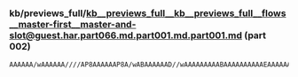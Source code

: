 ### kb/previews_full/kb__previews_full__kb__previews_full__flows__master-first__master-and-slot@guest.har.part066.md.part001.md.part001.md (part 002)

```md
AAAAAA/wAAAAAA////AP8AAAAAAP8A/wABAAAAAAD//wAAAAAAAAABAAAAAAAAAAEAAAAAAAAAAAAAAAAAAAEA/wAAAAAAAAEAAAAA/wAAAQAA/wD/AAAAAAD/AP8AA
```

```
